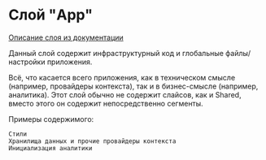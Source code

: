 # Слой "App"

[Описание слоя из документации](https://feature-sliced.design/ru/docs/reference/layers#app)

Данный слой содержит инфраструктурный код и глобальные файлы/настройки приложения.

Всё, что касается всего приложения, как в техническом смысле (например, провайдеры контекста), так и в бизнес-смысле (например, аналитика). Этот слой обычно не содержит слайсов, как и Shared, вместо этого он содержит непосредственно сегменты.

Примеры содержимого:

    Стили
    Хранилища данных и прочие провайдеры контекста
    Инициализация аналитики